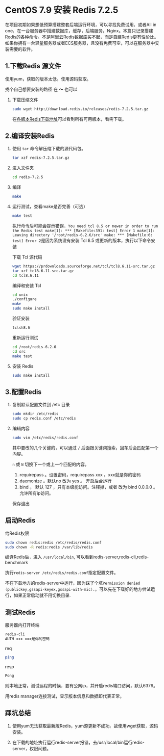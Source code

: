 # CentOS 7.9 安装 Redis 7.2.5

在项目初期如果想低预算搭建整套后端运行环境，可以寻找免费试用，或者All in one，在一台服务器中搭建数据库，缓存，后端服务，Nginx。本篇只记录搭建Redis的各种命令。不是阿里云Redis数据库买不起，而是自建Redis更有性价比。如果你拥有一台轻量服务器或者ECS服务器，且没有免费可空，可以在服务器中安装需要的软件。

## 1.下载Redis 源文件

使用yum，获取的版本太低。使用源码获取。

找个自己想要安装的路径 在 **～** 也可以

1. 下载压缩文件

    ```bash
    sudo wget http://download.redis.io/releases/redis-7.2.5.tar.gz
    ```

    在[各版本Redis下载地址](http://download.redis.io/releases)可以看到所有可用版本，看需下载。

## 2.编译安装Redis

1. 使用 `tar` 命令解压缩下载的源代码包。

    ```bash
    tar xzf redis-7.2.5.tar.gz
    ```

2. 进入文件夹

    ```bash
    cd redis-7.2.5
    ```

3. 编译

    ```bash
    make
    ```

4. 运行测试，查看make是否完善（可选）

    ```bash
    make test
    ```

    执行命令后可能会提示错误，`You need tcl 8.5 or newer in order to run the Redis test
    make[1]: *** [Makefile:391: test] Error 1
    make[1]: Leaving directory '/root/redis-6.2.6/src'
    make: *** [Makefile:6: test] Error 2`是因为系统没有安装 Tcl 8.5 或更新的版本，执行以下命令安装

    下载 Tcl 源代码

    ```bash
    wget https://prdownloads.sourceforge.net/tcl/tcl8.6.11-src.tar.gz
    tar xzf tcl8.6.11-src.tar.gz
    cd tcl8.6.11
    ```

    编译和安装 Tcl

    ```bash
    cd unix
    ./configure
    make
    sudo make install
    ```

    验证安装

    ```bash
    tclsh8.6
    ```

    重新运行测试

    ```bash
    cd /root/redis-6.2.6
    cd src
    make test
    ```

5. 安装 Redis

    ```bash
    sudo make install
    ```

## 3.配置Redis

1. 复制默认配置文件到 /etc 目录

    ```bash
    sudo mkdir /etc/redis
    sudo cp redis.conf /etc/redis
    ```

2. 编辑内容

     ```bash
    sudo vim /etc/redis/redis.conf
    ```

    其中要改的几个关键的，可以通过 `/` 后面跟关键词搜索，回车后会匹配第一个内容。

    `n` 或 `N` 切换下一个或上一个匹配的内容。

    1. requirepass 。设置密码，requirepass xxx 。xxx就是你的密码
    2. daemonize 。默认no 改为 yes 。 开启后台运行
    3. bind 。 默认 127 ，只有本级能访问。注释掉，或者 改为 bind 0.0.0.0 。允许所有ip访问。

   保存退出

## 启动Redis

给Redis权限

```bash
sudo chown redis:redis /etc/redis/redis.conf
sudo chown -R redis:redis /var/lib/redis
```

编译Redis后，进入 `/usr/local/bin`, 可以看到redis-server,redis-cli,redis-benchmark

执行`redis-server /etc/redis/redis.conf`指定配置文件。

不在下载地方的redis-server中运行，因为踩了个坑`Permission denied (publickey,gssapi-keyex,gssapi-with-mic).`。可以先在下载好的地方尝试运行，如果正常启动就不用切换目录.

## 测试Redis

服务器内打开终端

```bash
redis-cli
AUTH xxx xxx是你的密码
```

req

```bash
ping
```

resp

```bash
Pong
```

则本地正常，测试远程的时候，要有公网ip，并开启redis端口访问，默认6379。

用redis manager连接测试，显示版本信息和数据即代表正常。

## 踩坑总结

1. 使用yum无法获取最新版Redis，yum源更新不成功。故使用wget获取，源码安装。

2. 在下载的地址执行运行redis-server报错，去/usr/local/bin运行redis-server，权限问题。
